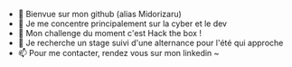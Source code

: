 - 👋 Bienvue sur mon github (alias Midorizaru)
- 🌱 Je me concentre principalement sur la cyber et le dev 
- 🚀 Mon challenge du moment c'est Hack the box !
- 👀 Je recherche un stage suivi d'une alternance pour l'été qui approche
- 📫 Pour me contacter, rendez vous sur mon linkedin ~
